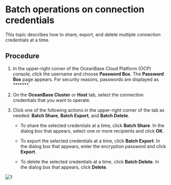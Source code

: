 # Batch operations on connection credentials

This topic describes how to share, export, and delete multiple connection credentials at a time. 

## Procedure


1. In the upper-right corner of the OceanBase Cloud Platform (OCP) console, click the username and choose **Password Box**.
   The **Password Box** page appears.
   For security reasons, passwords are displayed as *******. 

2. On the **OceanBase Cluster** or **Host** tab, select the connection credentials that you want to operate. 

3. Click one of the following actions in the upper-right corner of the tab as needed:
   **Batch Share**, **Batch Export**, and **Batch Delete**. 

   * To share the selected credentials at a time, click **Batch Share**. In the dialog box that appears, select one or more recipients and click **OK**. 

   * To export the selected credentials at a time, click **Batch Export**. In the dialog box that appears, enter the encryption password and click **Export**. 

   * To delete the selected credentials at a time, click **Batch Delete**. In the dialog box that appears, click **Delete**. 

![1](https://obbusiness-private.oss-cn-shanghai.aliyuncs.com/doc/img/ocp/%E6%89%B9%E9%87%8F%E6%93%8D%E4%BD%9C.png)
